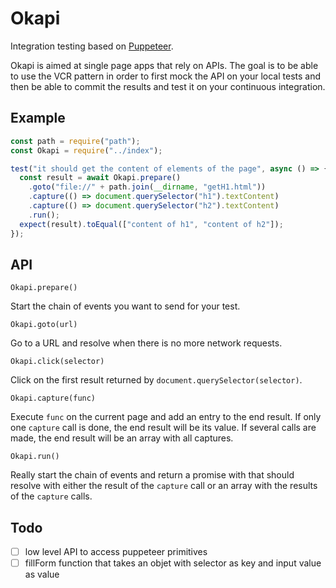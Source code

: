 # Okapi

Integration testing based on [Puppeteer](https://github.com/GoogleChrome/puppeteer).

Okapi is aimed at single page apps that rely on APIs.
The goal is to be able to use the VCR pattern in order to first mock the API on your local tests and then be able to commit the results and test it on your continuous integration.

## Example

```javascript
const path = require("path");
const Okapi = require("../index");

test("it should get the content of elements of the page", async () => {
  const result = await Okapi.prepare()
    .goto("file://" + path.join(__dirname, "getH1.html"))
    .capture(() => document.querySelector("h1").textContent)
    .capture(() => document.querySelector("h2").textContent)
    .run();
  expect(result).toEqual(["content of h1", "content of h2"]);
});
```

## API

`Okapi.prepare()`

Start the chain of events you want to send for your test.

`Okapi.goto(url)`

Go to a URL and resolve when there is no more network requests.

`Okapi.click(selector)`

Click on the first result returned by `document.querySelector(selector)`.

`Okapi.capture(func)`

Execute `func` on the current page and add an entry to the end result.
If only one `capture` call is done, the end result will be its value.
If several calls are made, the end result will be an array with all captures.

`Okapi.run()`

Really start the chain of events and return a promise with that should resolve with either the result of the `capture` call or an array with the results of the `capture` calls.

## Todo

* [ ] low level API to access puppeteer primitives
* [ ] fillForm function that takes an objet with selector as key and input value as value
